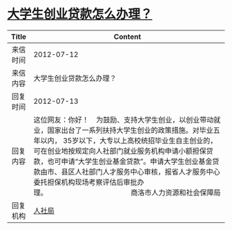 # <a href="http://www.shangluo.gov.cn/zmhd/ldxxxx.jsp?urltype=leadermail.LeaderMailContentUrl&wbtreeid=1112&leadermailid=1303">大学生创业贷款怎么办理？</a>
|Title|Content|
|:---:|---|
|来信时间|2012-07-12|
|来信内容|大学生创业贷款怎么办理？|
|回复时间|2012-07-13|
|回复内容|这位网友：你好！    为鼓励、支持大学生创业，以创业带动就业，国家出台了一系列扶持大学生创业的政策措施。对毕业五年以内， 35岁以下，大专以上高校统招毕业生自主创业的，可在创业地按规定向人社部门就业服务机构申请小额担保贷款，也可申请“大学生创业基金贷款”。申请大学生创业基金贷款由市、县区人社部门人才服务中心审核，报省人才服务中心委托担保机构现场考察评估后审批办理。                                             商洛市人力资源和社会保障局|
|回复机构|<a href="../../categories/agencies/人社局.md">人社局</a>|